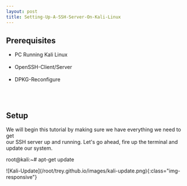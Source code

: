 ```yaml
---
layout: post
title: Setting-Up-A-SSH-Server-On-Kali-Linux
---
```

<h2>Prerequisites</h2>
<ul>
<li>PC Running Kali Linux</li><br/>
<li>OpenSSH-Client/Server</li><br/>
<li>DPKG-Reconfigure</li><br/>
</ul><br/>
<h2>Setup</h2>
<p>We will begin this tutorial by making sure we have everything we need to get<br />
our SSH server up and running. Let's go ahead, fire up the terminal and update our system.<br /></p>
<p>root@kali:~# apt-get update</p>
![Kali-Update](/root/trey.github.io/images/kali-update.png){:class="img-responsive"}
